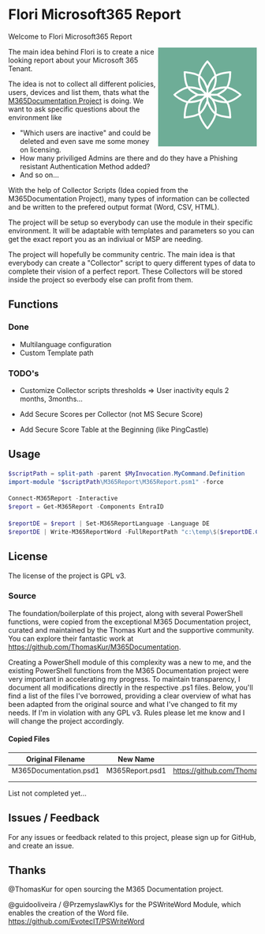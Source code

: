 # Flori Microsoft365 Report
Welcome to Flori Microsoft365 Report

<img align="right" src="https://github.com/schmm2/Flori-M365Report/raw/main/Branding/icon.png" width="200px" alt="Flori">

The main idea behind Flori is to create a nice looking report about your Microsoft 365 Tenant. 

The idea is not to collect all different policies, users, devices and list them, thats what the [M365Documentation Project](https://github.com/ThomasKur/M365Documentation.) is doing. We want to ask specific questions about the environment like 

- "Which users are inactive" and could be deleted and even save me some money on licensing. 
- How many priviliged Admins are there and do they have a Phishing resistant Authentication Method added?
- And so on...

With the help of Collector Scripts (Idea copied from the M365Documentation Project), many types of information can be collected and be written to the prefered output format (Word, CSV, HTML).

The project will be setup so everybody can use the module in their specific environment. It will be adaptable with templates and parameters so you can get the exact report you as an indiviual or MSP are needing.

The project will hopefully be community centric. The main idea is that everybody can create a "Collector" script to query different types of data to complete their vision of a perfect report. These Collectors will be stored inside the project so everbody else can profit from them.


## Functions

### Done

- Multilanguage configuration
- Custom Template path

### TODO's

- Customize Collector scripts thresholds => User inactivity equls 2 months, 3months...

- Add Secure Scores per Collector (not MS Secure Score)
- Add Secure Score Table at the Beginning (like PingCastle)

## Usage

```powershell
$scriptPath = split-path -parent $MyInvocation.MyCommand.Definition
import-module "$scriptPath\M365Report\M365Report.psm1" -force 

Connect-M365Report -Interactive
$report = Get-M365Report -Components EntraID

$reportDE = $report | Set-M365ReportLanguage -Language DE
$reportDE | Write-M365ReportWord -FullReportPath "c:\temp\$($reportDE.CreationDate.ToString("yyyyMMddHHmm"))-Report-DE.docx"
```

## License
The license of the project is GPL v3.

### Source
The foundation/boilerplate of this project, along with several PowerShell functions, were copied from the exceptional M365 Documentation project, curated and maintained by the Thomas Kurt and the supportive community. You can explore their fantastic work at https://github.com/ThomasKur/M365Documentation.

Creating a PowerShell module of this complexity was a new to me, and the existing PowerShell functions from the M365 Documentation project were very important in accelerating my progress. To maintain transparency, I document all modifications directly in the respective .ps1 files. Below, you'll find a list of the files I've borrowed, providing a clear overview of what has been adapted from the original source and what I've changed to fit my needs. If I'm in violation with any GPL v3. Rules please let me know and I will change the project accordingly.

#### Copied Files

| Original Filename  | New Name  | Source |
|---|---|---|
| M365Documentation.psd1   | M365Report.psd1   | https://github.com/ThomasKur/M365Documentation/blob/main/PSModule/M365Documentation/M365Documentation.psd1  |
|   |   |   |
|   |   |   |

List not completed yet... 

## Issues / Feedback
For any issues or feedback related to this project, please sign up for GitHub, and create an issue.

## Thanks

@ThomasKur for open sourcing the M365 Documentation project.

@guidooliveira / @PrzemyslawKlys for the PSWriteWord Module, which enables the creation of the Word file. https://github.com/EvotecIT/PSWriteWord
